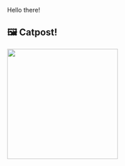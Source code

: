 Hello there!



## 🖼️ Catpost!

<sub>
    <img src="https://cdn2.thecatapi.com/images/MTY4MTcwMw.jpg" height="256">
</sub>


